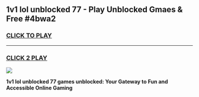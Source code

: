 
## 1v1 lol unblocked 77 - Play Unblocked Gmaes & Free #4bwa2
<h3>
<a href="https://news.freeplayer.one?title=1v1_lol_unblocked_77&ref=26F">CLICK TO PLAY</a></h3>
<hr>

<h3>
<a href="https://news.freeplayer.one?title=1v1_lol_unblocked_77&ref=26F">CLICK 2 PLAY</a>
  
</h3>

<a href="https://news.freeplayer.one?title=1v1_lol_unblocked_77&ref=26F/"><img src="https://clearcache.store/games.png"></a>


**1v1 lol unblocked 77 games unblocked: Your Gateway to Fun and Accessible Online Gaming**
